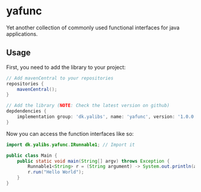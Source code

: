 # yafunc
Yet another collection of commonly used functional interfaces for java applications.

## Usage
First, you need to add the library to your project:

```gradle
// Add mavenCentral to your repositories
repositories {
    mavenCentral();
}

// Add the library (NOTE: Check the latest version on github)
depdendencies {
    implementation group: 'dk.yalibs', name: 'yafunc', version: '1.0.0';
}
```

Now you can access the function interfaces like so:

```java
import dk.yalibs.yafunc.IRunnable1; // Import it

public class Main {
    public static void main(String[] argv) throws Exception {
        Runnable1<String> r = (String argument) -> System.out.println(argument);
        r.run("Hello World");
    }
}
```

